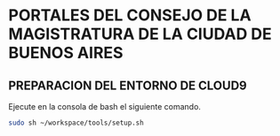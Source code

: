 PORTALES DEL CONSEJO DE LA MAGISTRATURA DE LA CIUDAD DE BUENOS AIRES
====================================================================

PREPARACION DEL ENTORNO DE CLOUD9
---------------------------------

Ejecute en la consola de bash el siguiente comando.

```bash
sudo sh ~/workspace/tools/setup.sh
```